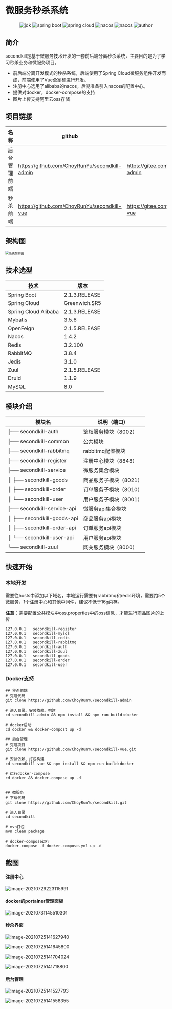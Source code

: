 # 微服务秒杀系统
<p align="center"> 
    <img src="https://img.shields.io/badge/JDK-1.8-green.svg" alt="jdk"/>
    <img src="https://img.shields.io/badge/Spring%20Boot-2.1.3.RELEASE-blue.svg" alt="spring boot"/>
    <img src="https://img.shields.io/badge/Spring%20Cloud-Greenwich.SR5-blue.svg" alt="spring cloud"/>
    <img src="https://img.shields.io/badge/Nacos-1.4.2-blue.svg" alt="nacos" />
    <img src="https://img.shields.io/badge/Spring%20Cloud%20Alibaba-2.1.3.RELEASE-blue.svg" alt="nacos" />
    <img src="https://img.shields.io/badge/Author-Cai Runyu-pink.svg" alt="author" />
</p>

## 简介

secondkill是基于微服务技术开发的一套前后端分离秒杀系统，主要目的是为了学习秒杀业务和微服务项目。

- 前后端分离开发模式的秒杀系统，后端使用了Spring Cloud微服务组件开发而成，前端使用了Vue全家桶进行开发。
- 注册中心选用了alibaba的nacos，后期准备引入nacos的配置中心。
- 提供对docker，docker-compose的支持
- 图片上传支持阿里云oss存储

## 项目链接

| 名称         | github                                        | gitee                                        |
| ------------ | --------------------------------------------- | -------------------------------------------- |
| 后台管理前端 | https://github.com/ChoyRunYu/secondkill-admin | https://gitee.com/Choyrunyu/secondkill-admin |
| 秒杀前端     | https://github.com/ChoyRunYu/secondkill-vue   | https://gitee.com/Choyrunyu/secondkill-vue   |

## 架构图

<img src="https://choyblog.oss-cn-shenzhen.aliyuncs.com/img/%E7%B3%BB%E7%BB%9F%E6%9E%B6%E6%9E%84%E5%9B%BE.png" alt="系统架构图" style="zoom: 67%;" />

## 技术选型

| 技术                 | 版本          |
| -------------------- | ------------- |
| Spring Boot          | 2.1.3.RELEASE |
| Spring Cloud         | Greenwich.SR5 |
| Spring Cloud Alibaba | 2.1.3.RELEASE |
| Mybatis              | 3.5.6         |
| OpenFeign            | 2.1.5.RELEASE |
| Nacos                | 1.4.2         |
| Redis                | 3.2.100       |
| RabbitMQ             | 3.8.4         |
| Jedis                | 3.1.0         |
| Zuul                 | 2.1.5.RELEASE |
| Druid                | 1.1.9         |
| MySQL                | 8.0           |

## 模块介绍

| 模块名                         | 说明（端口）           |
| ------------------------------ | ---------------------- |
| ├── secondkill-auth            | 鉴权服务模块（8002）   |
| ├── secondkill-common          | 公共模块               |
| ├── secondkill-rabbitmq        | rabbitmq配置模块       |
| ├── secondkill-register        | 注册中心模块（8848）   |
| ├── secondkill-service         | 微服务集合模块         |
| │     ├── secondkill-goods     | 商品服务子模块（8021） |
| │     ├── secondkill-order     | 订单服务子模块（8010） |
| │     └── secondkill-user      | 用户服务子模块（8001） |
| ├── secondkill-service-api     | 微服务api集合模块      |
| │     ├── secondkill-goods-api | 商品服务api模块        |
| │     ├── secondkill-order-api | 订单服务api模块        |
| │     └── secondkill-user-api  | 用户服务api模块        |
| └── secondkill-zuul            | 网关服务模块（8000）   |

## 快速开始
### 本地开发

需要往hosts中添加以下域名，本地运行需要有rabbitmq和redis环境，需要跑5个微服务，1个注册中心和其他中间件，建议不低于16g内存。

**注意**：需要配置公共模块中oss.properties中的oss信息，才能进行商品图片的上传

```
127.0.0.1   secondkill-register
127.0.0.1   secondkill-mysql
127.0.0.1   secondkill-redis
127.0.0.1   secondkill-rabbitmq
127.0.0.1   secondkill-auth
127.0.0.1   secondkill-zuul
127.0.0.1   secondkill-goods
127.0.0.1   secondkill-order
127.0.0.1   secondkill-user
```
### Docker支持
```
## 秒杀前端
# 克隆代码
git clone https://github.com/ChoyRunYu/secondkill-admin
 
# 进入目录、安装依赖、构建
cd secondkill-admin && npm install && npm run build:docker

# docker启动
cd docker && docker-compost up -d

## 后台管理
# 克隆项目
git clone https://github.com/ChoyRunYu/secondkill-vue.git

# 安装依赖、打包构建
cd secondkill-vue && npm install && npm run build:docker

# 运行docker-compose
cd docker && docker-compose up -d


## 微服务
# 下载代码 
git clone https://github.com/ChoyRunYu/secondkill.git

# 进入目录
cd secondkill

# mvn打包
mvn clean package

# docker-compose运行
docker-compose -f docker-compose.yml up -d
```

## 截图

#### 注册中心

![image-20210729223115991](https://choyblog.oss-cn-shenzhen.aliyuncs.com/img/image-20210729223115991.png)

#### docker的portainer管理面板

![image-20210731145510301](https://choyblog.oss-cn-shenzhen.aliyuncs.com/img/image-20210731145510301.png)

#### 秒杀界面

![image-20210725141627940](https://choyblog.oss-cn-shenzhen.aliyuncs.com/img/image-20210725141627940.png)

![image-20210725141645800](https://choyblog.oss-cn-shenzhen.aliyuncs.com/img/image-20210725141645800.png)

![image-20210725141704024](https://choyblog.oss-cn-shenzhen.aliyuncs.com/img/image-20210725141704024.png)

![image-20210725141718800](https://choyblog.oss-cn-shenzhen.aliyuncs.com/img/image-20210725141718800.png)

#### 后台管理



![image-20210725141527793](https://choyblog.oss-cn-shenzhen.aliyuncs.com/img/image-20210725141527793.png)

![image-20210725141558355](https://choyblog.oss-cn-shenzhen.aliyuncs.com/img/image-20210725141558355.png)
